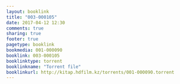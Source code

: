 ```yaml
---
layout: booklink
title: "003-000105"
date: 2017-04-12 12:30
comments: true
sharing: true
footer: true
pagetype: booklink 
bookmedia: 001-000090
booklink: 003-000105
booklinktype: torrent
booklinkname: "Torrent file"
booklinkurl: http://kitap.hdfilm.kz/torrents/001-000090.torrent
---
```

